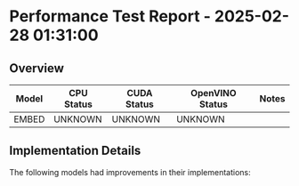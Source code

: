 # Performance Test Report - 2025-02-28 01:31:00

## Overview

| Model | CPU Status | CUDA Status | OpenVINO Status | Notes |
|-------|------------|-------------|-----------------|-------|
| EMBED | UNKNOWN | UNKNOWN | UNKNOWN | |

## Implementation Details

The following models had improvements in their implementations:

